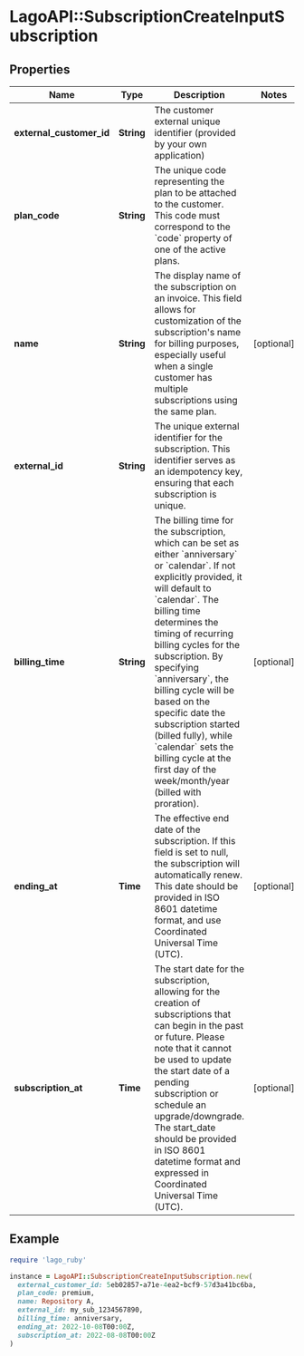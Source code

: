# LagoAPI::SubscriptionCreateInputSubscription

## Properties

| Name | Type | Description | Notes |
| ---- | ---- | ----------- | ----- |
| **external_customer_id** | **String** | The customer external unique identifier (provided by your own application) |  |
| **plan_code** | **String** | The unique code representing the plan to be attached to the customer. This code must correspond to the &#x60;code&#x60; property of one of the active plans. |  |
| **name** | **String** | The display name of the subscription on an invoice. This field allows for customization of the subscription&#39;s name for billing purposes, especially useful when a single customer has multiple subscriptions using the same plan. | [optional] |
| **external_id** | **String** | The unique external identifier for the subscription. This identifier serves as an idempotency key, ensuring that each subscription is unique. |  |
| **billing_time** | **String** | The billing time for the subscription, which can be set as either &#x60;anniversary&#x60; or &#x60;calendar&#x60;. If not explicitly provided, it will default to &#x60;calendar&#x60;. The billing time determines the timing of recurring billing cycles for the subscription. By specifying &#x60;anniversary&#x60;, the billing cycle will be based on the specific date the subscription started (billed fully), while &#x60;calendar&#x60; sets the billing cycle at the first day of the week/month/year (billed with proration). | [optional] |
| **ending_at** | **Time** | The effective end date of the subscription. If this field is set to null, the subscription will automatically renew. This date should be provided in ISO 8601 datetime format, and use Coordinated Universal Time (UTC). | [optional] |
| **subscription_at** | **Time** | The start date for the subscription, allowing for the creation of subscriptions that can begin in the past or future. Please note that it cannot be used to update the start date of a pending subscription or schedule an upgrade/downgrade. The start_date should be provided in ISO 8601 datetime format and expressed in Coordinated Universal Time (UTC). | [optional] |

## Example

```ruby
require 'lago_ruby'

instance = LagoAPI::SubscriptionCreateInputSubscription.new(
  external_customer_id: 5eb02857-a71e-4ea2-bcf9-57d3a41bc6ba,
  plan_code: premium,
  name: Repository A,
  external_id: my_sub_1234567890,
  billing_time: anniversary,
  ending_at: 2022-10-08T00:00Z,
  subscription_at: 2022-08-08T00:00Z
)
```

